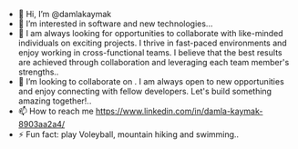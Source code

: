 - 👋 Hi, I’m @damlakaymak
- 👀 I’m interested in software and new technologies...
- 🌱 I am always looking for opportunities to collaborate with like-minded individuals on exciting projects. I thrive in fast-paced environments and enjoy working in cross-functional teams. I believe that the best results are achieved through collaboration and leveraging each team member's strengths..
- 💞️ I’m looking to collaborate on . I am always open to new opportunities and enjoy connecting with fellow developers. Let's build something amazing together!..
- 📫 How to reach me https://www.linkedin.com/in/damla-kaymak-8903aa2a4/
- ⚡ Fun fact:  play Voleyball, mountain hiking and swimming..

<!---
damlakaymak/damlakaymak is a ✨ special ✨ repository because its `README.md` (this file) appears on your GitHub profile.
You can click the Preview link to take a look at your changes.
--->

